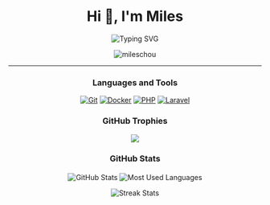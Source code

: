 <h1 align="center">Hi 👋, I'm Miles</h1>

<p align="center">
  <img src="https://readme-typing-svg.herokuapp.com?font=Fira+Code&duration=3000&pause=1000&center=true&vCenter=true&width=435&lines=Backend+Engineer+from+Taiwan;Always+learning+%26+improving+🚀🚀🚀" alt="Typing SVG" />
</p>

<p align="center"> <img src="https://komarev.com/ghpvc/?username=mileschou" alt="mileschou" /> </p>

---

<h3 align="center">Languages and Tools</h3>

<p align="center">
  <a href="https://git-scm.com" target="_blank"><img src="https://skillicons.dev/icons?i=git" alt="Git" title="Git" /></a>
  <a href="https://www.docker.com" target="_blank"><img src="https://skillicons.dev/icons?i=docker" alt="Docker" title="Docker" /></a>
  <a href="https://www.php.net" target="_blank"><img src="https://skillicons.dev/icons?i=php" alt="PHP" title="PHP" /></a>
  <a href="https://laravel.com" target="_blank"><img src="https://skillicons.dev/icons?i=laravel" alt="Laravel" title="Laravel" /></a>
</p>

<h3 align="center">GitHub Trophies</h3>

<p align="center">
  <img align="center" src="https://github-profile-trophy.vercel.app/?username=MilesChou&theme=default&column=5" />
</p>

<h3 align="center">GitHub Stats</h3>

<p align="center">
  <img align="center" src="https://github-readme-stats.vercel.app/api?username=MilesChou&show_icons=true" alt="GitHub Stats" />
  <img align="center" src="https://github-readme-stats.vercel.app/api/top-langs?username=MilesChou&layout=donut&langs_count=5" alt="Most Used Languages" />
</p>

<p align="center">
  <img align="center" src="https://github-readme-streak-stats.herokuapp.com/?user=MilesChou&theme=default" alt="Streak Stats" />
</p>
